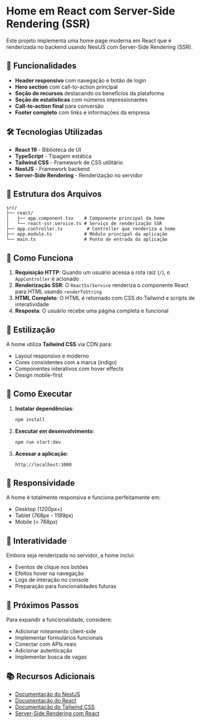 # Home em React com Server-Side Rendering (SSR)

Este projeto implementa uma home page moderna em React que é renderizada no backend usando NestJS com Server-Side Rendering (SSR).

## 🚀 Funcionalidades

- **Header responsivo** com navegação e botão de login
- **Hero section** com call-to-action principal
- **Seção de recursos** destacando os benefícios da plataforma
- **Seção de estatísticas** com números impressionantes
- **Call-to-action final** para conversão
- **Footer completo** com links e informações da empresa

## 🛠️ Tecnologias Utilizadas

- **React 19** - Biblioteca de UI
- **TypeScript** - Tipagem estática
- **Tailwind CSS** - Framework de CSS utilitário
- **NestJS** - Framework backend
- **Server-Side Rendering** - Renderização no servidor

## 📁 Estrutura dos Arquivos

```
src/
├── react/
│   ├── app.component.tsx    # Componente principal da home
│   └── react-ssr.service.ts # Serviço de renderização SSR
├── app.controller.ts         # Controller que renderiza a home
├── app.module.ts            # Módulo principal da aplicação
└── main.ts                  # Ponto de entrada da aplicação
```

## 🔧 Como Funciona

1. **Requisição HTTP**: Quando um usuário acessa a rota raiz (`/`), o `AppController` é acionado
2. **Renderização SSR**: O `ReactSsrService` renderiza o componente React para HTML usando `renderToString`
3. **HTML Completo**: O HTML é retornado com CSS do Tailwind e scripts de interatividade
4. **Resposta**: O usuário recebe uma página completa e funcional

## 🎨 Estilização

A home utiliza **Tailwind CSS** via CDN para:
- Layout responsivo e moderno
- Cores consistentes com a marca (indigo)
- Componentes interativos com hover effects
- Design mobile-first

## 🚀 Como Executar

1. **Instalar dependências**:
   ```bash
   npm install
   ```

2. **Executar em desenvolvimento**:
   ```bash
   npm run start:dev
   ```

3. **Acessar a aplicação**:
   ```
   http://localhost:3000
   ```

## 📱 Responsividade

A home é totalmente responsiva e funciona perfeitamente em:
- Desktop (1200px+)
- Tablet (768px - 1199px)
- Mobile (< 768px)

## 🔄 Interatividade

Embora seja renderizada no servidor, a home inclui:
- Eventos de clique nos botões
- Efeitos hover na navegação
- Logs de interação no console
- Preparação para funcionalidades futuras

## 🎯 Próximos Passos

Para expandir a funcionalidade, considere:
- Adicionar roteamento client-side
- Implementar formulários funcionais
- Conectar com APIs reais
- Adicionar autenticação
- Implementar busca de vagas

## 📚 Recursos Adicionais

- [Documentação do NestJS](https://docs.nestjs.com/)
- [Documentação do React](https://react.dev/)
- [Documentação do Tailwind CSS](https://tailwindcss.com/docs)
- [Server-Side Rendering com React](https://react.dev/reference/react-dom/server)
